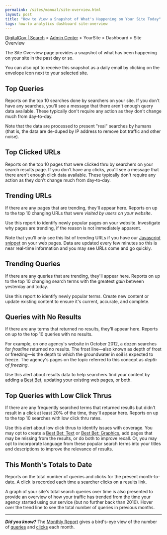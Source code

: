 ```yaml
---
permalink: /sites/manual/site-overview.html
layout: post
title: "How to View a Snapshot of What's Happening on Your Site Today"
tags: how-to analytics dashboard site-overview
---
```

[DigitalGov | Search](/index.html) > [Admin Center](https://search.usa.gov/sites/) > YourSite > Dashboard > Site Overview

The Site Overview page provides a snapshot of what has been happening on your site in the past day or so.

You can also opt to receive this snapshot as a daily email by clicking on the envelope icon next to your selected site. 

## Top Queries

Reports on the top 10 searches done by searchers on your site. If you don't have any searches, you'll see a message that there aren't enough query data available. These typically don't require any action as they don't change much from day-to-day.

Note that the data are processed to present "real" searches by humans (that is, the data are de-duped by IP address to remove bot traffic and other noise).

## Top Clicked URLs

Reports on the top 10 pages that were clicked thru by searchers on your search results page. If you don't have any clicks, you'll see a message that there aren't enough click data available. These typically don't require any action as they don't change much from day-to-day.

## Trending URLs

If there are any pages that are trending, they'll appear here. Reports on up to the top 10 changing URLs that were *visited by users on your website*. 

Use this report to identify newly popular pages on your website. Investigate why pages are trending, if the reason is not immediately apparent.

Note that you'll only see this list of trending URLs if you have our [Javascript snippet](/sites/manual/code.html) on your web pages. Data are updated every few minutes so this is near real-time information and you may see URLs come and go quickly.

## Trending Queries

If there are any queries that are trending, they'll appear here. Reports on up to the top 10 changing search terms with the greatest *gain* between yesterday and today.

Use this report to identify newly popular terms. Create new content or update existing content to ensure it's current, accurate, and complete.

## Queries with No Results

If there are any terms that returned no results, they'll appear here. Reports on up to the top 10 queries with no results.

For example, on one agency's website in October 2012, a dozen searches for *frostline* returned no results. The frost line&mdash;also known as depth of frost or freezing&mdash;is the depth to which the groundwater in soil is expected to freeze. The agency's pages on the topic referred to this concept as *depth of freezing*. 

Use this alert about results data to help searchers find your content by adding a [Best Bet](/sites/manual/best-bets-text.html), updating your existing web pages, or both.

## Top Queries with Low Click Thrus

If there are any frequently searched terms that returned results but didn't result in a click at least 20% of the time, they'll appear here. Reports on up to the top 10 searches with low click thru rates. 

Use this alert about low click thrus to identify issues with coverage. You may opt to create a [Best Bet: Text](/sites/manual/best-bets-text.html) or [Best Bet: Graphics](/sites/manual/best-bets-graphics.html), add pages that may be missing from the results, or do both to improve recall. Or, you may opt to incorporate language from these popular search terms into your titles and descriptions to improve the relevance of results.

## This Month's Totals to Date

Reports on the total number of queries and clicks for the present month-to-date. A click  is recorded each time a searcher clicks on a results link. 

A graph of your site's total search queries over time is also presented to provide an overview of how your traffic has trended from the time your agency started using our service (but no further back than 2010). Hover over the trend line to see the total number of queries in previous months.

---

***Did you know?*** The [Monthly Report](/sites/manual/monthly-reports.html) gives a bird's-eye view of the number of [queries](/sites/manual/queries.html) and [clicks](/sites/manual/clicks.html) each month.